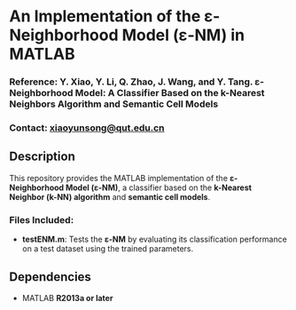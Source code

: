 # An Implementation of the ε-Neighborhood Model (ε-NM) in MATLAB

### Reference: Y. Xiao, Y. Li, Q. Zhao, J. Wang, and Y. Tang. ε-Neighborhood Model: A Classifier Based on the k-Nearest Neighbors Algorithm and Semantic Cell Models
### Contact: xiaoyunsong@qut.edu.cn 

## Description
This repository provides the MATLAB implementation of the **ε-Neighborhood Model (ε-NM)**, a classifier based on the **k-Nearest Neighbor (k-NN) algorithm** and **semantic cell models**.

### Files Included:
- **testENM.m**: Tests the **ε-NM** by evaluating its classification performance on a test dataset using the trained parameters.

## Dependencies
- MATLAB **R2013a or later**
